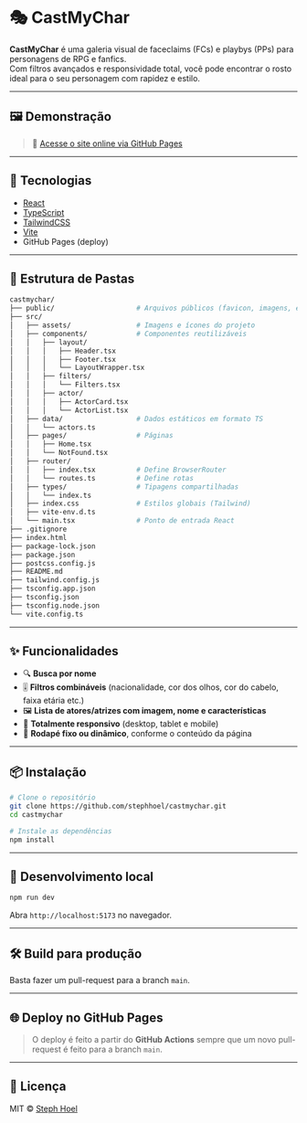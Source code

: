 # 🎭 CastMyChar

**CastMyChar** é uma galeria visual de faceclaims (FCs) e playbys (PPs) para personagens de RPG e fanfics.  
Com filtros avançados e responsividade total, você pode encontrar o rosto ideal para o seu personagem com rapidez e estilo.

---

## 🖼️ Demonstração

> 🔗 [Acesse o site online via GitHub Pages](https://stephhoel.github.io/castmychar)

<!--
  Quero implementar:
  - ~~[entender] HMR mais leve e rápido~~
  - ~~Extrair services e utils~~
  - ~~Biome + Tipagem Mais Estrita~~
  - Otimização da Build com Vite
  - Melhor experiência de dev
  - Testes automatizados
  - Lazy loading de imagens
  - Paginação ou infinite scroll
  - Code Splitting via Rotas Dinâmicas
  - Validação e animações com feedback
  - Página de solicitação de inclusão de PP (com todos os campos)
  - Página de solicitação de edição de PP (com nome do pp sem possibilidade de edição + campo para dizer oq precisa ser editado)
-->

---

## 🚀 Tecnologias

- [React](https://reactjs.org/)
- [TypeScript](https://www.typescriptlang.org/)
- [TailwindCSS](https://tailwindcss.com/)
- [Vite](https://vitejs.dev/)
- GitHub Pages (deploy)

---

## 📁 Estrutura de Pastas

```bash
castmychar/
├── public/                    # Arquivos públicos (favicon, imagens, etc.)
├── src/
│   ├── assets/                # Imagens e ícones do projeto
│   ├── components/            # Componentes reutilizáveis
│   │   ├── layout/
│   │   │   ├── Header.tsx
│   │   │   ├── Footer.tsx
│   │   │   └── LayoutWrapper.tsx
│   │   ├── filters/
│   │   │   └── Filters.tsx
│   │   ├── actor/
│   │   │   ├── ActorCard.tsx
│   │   │   └── ActorList.tsx
│   ├── data/                  # Dados estáticos em formato TS
│   │   └── actors.ts
│   ├── pages/                 # Páginas
│   │   ├── Home.tsx
│   │   └── NotFound.tsx
│   ├── router/
│   │   ├── index.tsx          # Define BrowserRouter
│   │   └── routes.ts          # Define rotas
│   ├── types/                 # Tipagens compartilhadas
│   │   └── index.ts
│   ├── index.css              # Estilos globais (Tailwind)
│   ├── vite-env.d.ts
│   └── main.tsx               # Ponto de entrada React
├── .gitignore
├── index.html
├── package-lock.json
├── package.json
├── postcss.config.js
├── README.md
├── tailwind.config.js
├── tsconfig.app.json
├── tsconfig.json
├── tsconfig.node.json
└── vite.config.ts
````

---

## ✨ Funcionalidades

* 🔍 **Busca por nome**
* 🎚️ **Filtros combináveis** (nacionalidade, cor dos olhos, cor do cabelo, faixa etária etc.)
* 🖼️ **Lista de atores/atrizes com imagem, nome e características**
* 📱 **Totalmente responsivo** (desktop, tablet e mobile)
* 🦶 **Rodapé fixo ou dinâmico**, conforme o conteúdo da página

---

## 📦 Instalação

```bash
# Clone o repositório
git clone https://github.com/stephhoel/castmychar.git
cd castmychar

# Instale as dependências
npm install
```

---

## 🧪 Desenvolvimento local

```bash
npm run dev
```

Abra `http://localhost:5173` no navegador.

---

## 🛠️ Build para produção

Basta fazer um pull-request para a branch `main`.

---

## 🌐 Deploy no GitHub Pages

> O deploy é feito a partir do **GitHub Actions** sempre que um novo pull-request é feito para a branch `main`.

---

## 📖 Licença

MIT © [Steph Hoel](https://github.com/stephhoel)

